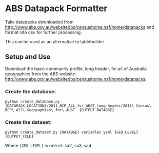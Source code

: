 # ABS Datapack Formatter

Take datapacks downloaded from http://www.abs.gov.au/websitedbs/censushome.nsf/home/datapacks and format into csv for further processing.

This can be used as an alternative to tablebuilder.

## Setup and Use

Download the basic community profile, long header, for all of Australia geographies from the ABS website: http://www.abs.gov.au/websitedbs/censushome.nsf/home/datapacks.

### Create the database:

`python create_database.py {DATAPACK_LOCATION}/2011_BCP_ALL_for_AUST_long-header/2011\ Census\ BCP\ All\ Geographies\ for\ AUST  {OUTPUT_DATABSE}`

### Create the dataset:
`python create_dataset.py {DATABSE} variables.yaml {GEO_LEVEL} {OUTPUT_FILE}`

Where `{GEO_LEVEL}` is one of:
sa2, sa3, sa4
